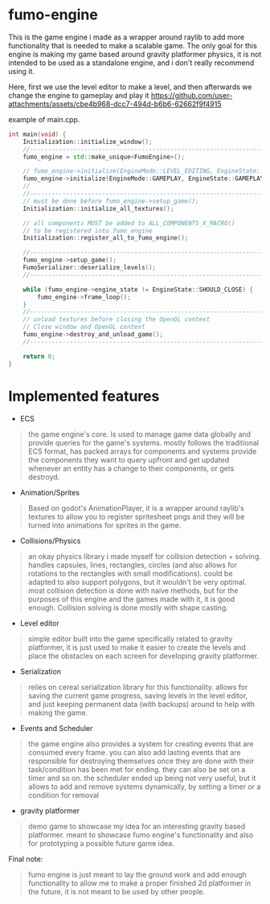 # fumo-engine
This is the game engine i made as a wrapper around raylib to add more functionality that is needed to make a scalable game.
The only goal for this engine is making my game based around gravity platformer physics, it is not intended to be used as a standalone engine, and i don't really recommend using it.

Here, first we use the level editor to make a level, and then afterwards we change the engine to gameplay and play it
https://github.com/user-attachments/assets/cbe4b968-dcc7-494d-b6b6-62662f9f4915




example of main.cpp.
```cpp
int main(void) {
    Initialization::initialize_window();
    //-------------------------------------------------------------------------
    fumo_engine = std::make_unique<FumoEngine>();

    // fumo_engine->initialize(EngineMode::LEVEL_EDITING, EngineState::EDITING);
    fumo_engine->initialize(EngineMode::GAMEPLAY, EngineState::GAMEPLAY_RUNNING);
    //
    //------------------------------------------------------------------------
    // must be done before fumo_engine->setup_game();
    Initialization::initialize_all_textures();

    // all components MUST be added to ALL_COMPONENTS_X_MACRO()
    // to be registered into fumo_engine
    Initialization::register_all_to_fumo_engine();

    //-------------------------------------------------------------------------
    fumo_engine->setup_game();
    FumoSerializer::deserialize_levels();
    //-------------------------------------------------------------------------

    while (fumo_engine->engine_state != EngineState::SHOULD_CLOSE) {
        fumo_engine->frame_loop();
    }
    //-------------------------------------------------------------------------
    // unload textures before closing the OpenGL context
    // Close window and OpenGL context
    fumo_engine->destroy_and_unload_game();
    //------------------------------------------------------------------------

    return 0;
}
```
# Implemented features

- ECS
> the game engine's core. Is used to manage game data globally and provide queries for the game's systems.
> mostly follows the traditional ECS format, has packed arrays for components and systems provide the components they want to query upfront and get updated whenever an entity has a change to their components, or gets destroyd.
-  Animation/Sprites
> Based on godot's AnimationPlayer, it is a wrapper around raylib's textures to allow you to register spritesheet pngs and they will be turned into animations for sprites in the game.
- Collisions/Physics
> an okay physics library i made myself for collision detection + solving. handles capsules, lines, rectangles, circles (and also allows for rotations to the rectangles with small modifications). could be adapted to also support polygons, but it wouldn't be very optimal. most collision detection is done with naive methods, but for the purposes of this engine and the games made with it, it is good enough.
> Collision solving is done mostly with shape casting.
- Level editor
> simple editor built into the game specifically related to gravity platformer, it is just used to make it easier to create the levels and place the obstacles on each screen for developing gravity platformer.
- Serialization
> relies on cereal serialization library for this functionality. allows for saving the current game progress, saving levels in the level editor, and just keeping permanent data (with backups) around to help with making the game.
- Events and Scheduler
> the game engine also provides a system for creating events that are consumed every frame. you can also add lasting events that are responsible for destroying themselves once they are done with their task/condition has been met for ending. they can also be set on a timer and so on.
> the scheduler ended up being not very useful, but it allows to add and remove systems dynamically, by setting a timer or a condition for removal

- gravity platformer
> demo game to showcase my idea for an interesting gravity based platformer. meant to showcase fumo engine's functionality and also for prototyping a possible future game idea.

Final note:
> fumo engine is just meant to lay the ground work and add enough functionality to allow me to make a proper finished 2d platformer in the future, it is not meant to be used by other people.
